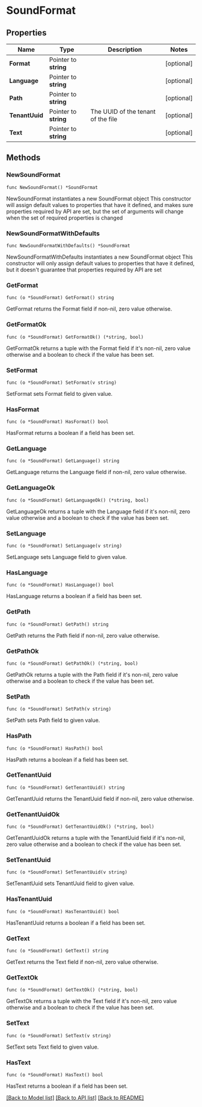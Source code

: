 # SoundFormat

## Properties

Name | Type | Description | Notes
------------ | ------------- | ------------- | -------------
**Format** | Pointer to **string** |  | [optional]
**Language** | Pointer to **string** |  | [optional]
**Path** | Pointer to **string** |  | [optional]
**TenantUuid** | Pointer to **string** | The UUID of the tenant of the file | [optional]
**Text** | Pointer to **string** |  | [optional]

## Methods

### NewSoundFormat

`func NewSoundFormat() *SoundFormat`

NewSoundFormat instantiates a new SoundFormat object
This constructor will assign default values to properties that have it defined,
and makes sure properties required by API are set, but the set of arguments
will change when the set of required properties is changed

### NewSoundFormatWithDefaults

`func NewSoundFormatWithDefaults() *SoundFormat`

NewSoundFormatWithDefaults instantiates a new SoundFormat object
This constructor will only assign default values to properties that have it defined,
but it doesn't guarantee that properties required by API are set

### GetFormat

`func (o *SoundFormat) GetFormat() string`

GetFormat returns the Format field if non-nil, zero value otherwise.

### GetFormatOk

`func (o *SoundFormat) GetFormatOk() (*string, bool)`

GetFormatOk returns a tuple with the Format field if it's non-nil, zero value otherwise
and a boolean to check if the value has been set.

### SetFormat

`func (o *SoundFormat) SetFormat(v string)`

SetFormat sets Format field to given value.

### HasFormat

`func (o *SoundFormat) HasFormat() bool`

HasFormat returns a boolean if a field has been set.

### GetLanguage

`func (o *SoundFormat) GetLanguage() string`

GetLanguage returns the Language field if non-nil, zero value otherwise.

### GetLanguageOk

`func (o *SoundFormat) GetLanguageOk() (*string, bool)`

GetLanguageOk returns a tuple with the Language field if it's non-nil, zero value otherwise
and a boolean to check if the value has been set.

### SetLanguage

`func (o *SoundFormat) SetLanguage(v string)`

SetLanguage sets Language field to given value.

### HasLanguage

`func (o *SoundFormat) HasLanguage() bool`

HasLanguage returns a boolean if a field has been set.

### GetPath

`func (o *SoundFormat) GetPath() string`

GetPath returns the Path field if non-nil, zero value otherwise.

### GetPathOk

`func (o *SoundFormat) GetPathOk() (*string, bool)`

GetPathOk returns a tuple with the Path field if it's non-nil, zero value otherwise
and a boolean to check if the value has been set.

### SetPath

`func (o *SoundFormat) SetPath(v string)`

SetPath sets Path field to given value.

### HasPath

`func (o *SoundFormat) HasPath() bool`

HasPath returns a boolean if a field has been set.

### GetTenantUuid

`func (o *SoundFormat) GetTenantUuid() string`

GetTenantUuid returns the TenantUuid field if non-nil, zero value otherwise.

### GetTenantUuidOk

`func (o *SoundFormat) GetTenantUuidOk() (*string, bool)`

GetTenantUuidOk returns a tuple with the TenantUuid field if it's non-nil, zero value otherwise
and a boolean to check if the value has been set.

### SetTenantUuid

`func (o *SoundFormat) SetTenantUuid(v string)`

SetTenantUuid sets TenantUuid field to given value.

### HasTenantUuid

`func (o *SoundFormat) HasTenantUuid() bool`

HasTenantUuid returns a boolean if a field has been set.

### GetText

`func (o *SoundFormat) GetText() string`

GetText returns the Text field if non-nil, zero value otherwise.

### GetTextOk

`func (o *SoundFormat) GetTextOk() (*string, bool)`

GetTextOk returns a tuple with the Text field if it's non-nil, zero value otherwise
and a boolean to check if the value has been set.

### SetText

`func (o *SoundFormat) SetText(v string)`

SetText sets Text field to given value.

### HasText

`func (o *SoundFormat) HasText() bool`

HasText returns a boolean if a field has been set.

[[Back to Model list]](../README.md#documentation-for-models) [[Back to API list]](../README.md#documentation-for-api-endpoints) [[Back to README]](../README.md)
